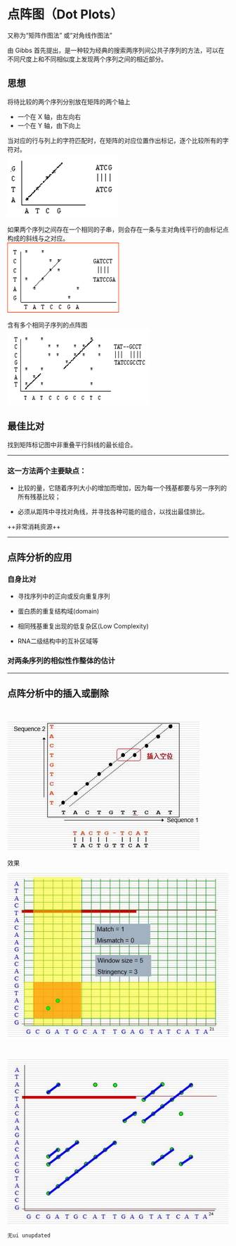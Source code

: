 # 点阵图（Dot Plots）

又称为“矩阵作图法” 或“对角线作图法”

由 Gibbs 首先提出，是一种较为经典的搜索两序列间公共子序列的方法，可以在不同尺度上和不同相似度上发现两个序列之间的相近部分。

## 思想

将待比较的两个序列分别放在矩阵的两个轴上
- 一个在 X 轴，由左向右
- 一个在 Y 轴，由下向上

当对应的行与列上的字符匹配时，在矩阵的对应位置作出标记，逐个比较所有的字符对。
<br/>
![](https://github.com/HaloAncy/BioInformatics/blob/master/jpg/DM1.png)

如果两个序列之间存在一个相同的子串，则会存在一条与主对角线平行的由标记点构成的斜线与之对应。
<br/>
![](https://github.com/HaloAncy/BioInformatics/blob/master/jpg/DM2.png)

含有多个相同子序列的点阵图
<br/>
![](https://github.com/HaloAncy/BioInformatics/blob/master/jpg/DM3.png)

## 最佳比对
找到矩阵标记图中非重叠平行斜线的最长组合。

---

### 这一方法两个主要缺点：

- 比较的量，它随着序列大小的增加而增加，因为每一个残基都要与另一序列的所有残基比较；

- 必须从距阵中寻找对角线，并寻找各种可能的组合，以找出最佳排比。
 
++非常消耗资源++

---

## 点阵分析的应用

### 自身比对

- 寻找序列中的正向或反向重复序列

- 蛋白质的重复结构域(domain)

- 相同残基重复出现的低复杂区(Low Complexity)

- RNA二级结构中的互补区域等

### 对两条序列的相似性作整体的估计

---

## 点阵分析中的插入或删除
<br/>

![](https://github.com/HaloAncy/BioInformatics/blob/master/jpg/DM4.jpg)

效果
<br/>

![](https://github.com/HaloAncy/BioInformatics/blob/master/jpg/DM5.jpg)

<br/>

![](https://github.com/HaloAncy/BioInformatics/blob/master/jpg/DM6.jpg)

```
无ui unupdated
```
